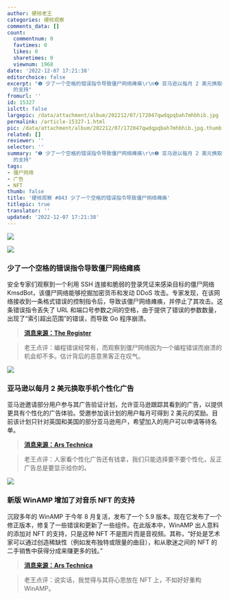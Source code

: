 ```yaml
---
author: 硬核老王
categories: 硬核观察
comments_data: []
count:
  commentnum: 0
  favtimes: 0
  likes: 0
  sharetimes: 0
  viewnum: 1968
date: '2022-12-07 17:21:38'
editorchoice: false
excerpt: "❶ 少了一个空格的错误指令导致僵尸网络瘫痪\r\n❷ 亚马逊以每月 2 美元换取手机个性化广告\r\n❸ 新版 WinAMP 增加了对音乐 NFT
  的支持"
fromurl: ''
id: 15327
islctt: false
largepic: /data/attachment/album/202212/07/172047qwdqpqbah7mhbhib.jpg
permalink: /article-15327-1.html
pic: /data/attachment/album/202212/07/172047qwdqpqbah7mhbhib.jpg.thumb.jpg
related: []
reviewer: ''
selector: ''
summary: "❶ 少了一个空格的错误指令导致僵尸网络瘫痪\r\n❷ 亚马逊以每月 2 美元换取手机个性化广告\r\n❸ 新版 WinAMP 增加了对音乐 NFT
  的支持"
tags:
- 僵尸网络
- 广告
- NFT
thumb: false
title: '硬核观察 #843 少了一个空格的错误指令导致僵尸网络瘫痪'
titlepic: true
translator: ''
updated: '2022-12-07 17:21:38'
---
```


![](/data/attachment/album/202212/07/172047qwdqpqbah7mhbhib.jpg)


![](/data/attachment/album/202212/07/172058eoj5zh6cvc4zp7vu.jpg)


### 少了一个空格的错误指令导致僵尸网络瘫痪


安全专家们观察到一个利用 SSH 连接和脆弱的登录凭证来感染目标的僵尸网络 KmsdBot，该僵尸网络能够挖掘加密货币和发动 DDoS 攻击。专家发现，在该网络接收到一条格式错误的控制指令后，导致该僵尸网络瘫痪，并停止了其攻击。这条错误指令丢失了 URL 和端口号参数之间的空格，由于提供了错误的参数数量，出现了“索引超出范围”的错误，而导致 Go 程序崩溃。



> 
> **[消息来源：The Register](https://www.theregister.com/2022/12/06/botnet_kmsdbot_typo_code)**
> 
> 
> 



> 
> 老王点评：编程错误经常有，而观察到僵尸网络因为一个编程错误而崩溃的机会却不多。估计背后的恶意黑客正在叹气。
> 
> 
> 


![](/data/attachment/album/202212/07/172108s5jz4jidv2zv2wgv.jpg)


### 亚马逊以每月 2 美元换取手机个性化广告


亚马逊邀请部分用户参与其广告验证计划，允许亚马逊跟踪其看到的广告，以提供更具有个性化的广告体验。受邀参加该计划的用户每月可得到 2 美元的奖励。目前该计划只针对英国和美国的部分亚马逊用户，希望加入的用户可以申请等待名单。



> 
> **[消息来源：Ars Technica](https://arstechnica.com/gadgets/2022/12/amazon-offering-a-whopping-2-month-to-let-it-stalk-your-phone/)**
> 
> 
> 



> 
> 老王点评：人家看个性化广告还有钱拿，我们只能选择要不要个性化，反正广告总是要显示给你的。
> 
> 
> 


![](/data/attachment/album/202212/07/172123tbykw8qmb8qqw8ka.jpg)


### 新版 WinAMP 增加了对音乐 NFT 的支持


沉寂多年的 WinAMP 于今年 8 月复活，发布了一个 5.9 版本。现在它发布了一个修正版本，修复了一些错误和更新了一些组件。在此版本中，WinAMP 出人意料的添加对 NFT 的支持，只是这种 NFT 不是图片而是音视频。其称，“好处是艺术家可以通过创造稀缺性（例如发布独特或限量的曲目），和从歌迷之间的 NFT 的二手销售中获得分成来赚更多的钱。”



> 
> **[消息来源：Ars Technica](https://arstechnica.com/gadgets/2022/12/new-winamp-update-adds-features-fixes-and-sigh-support-for-music-nfts/)**
> 
> 
> 



> 
> 老王点评：说实话，我觉得与其将心思放在 NFT 上，不如好好重构 WinAMP。
> 
> 
>